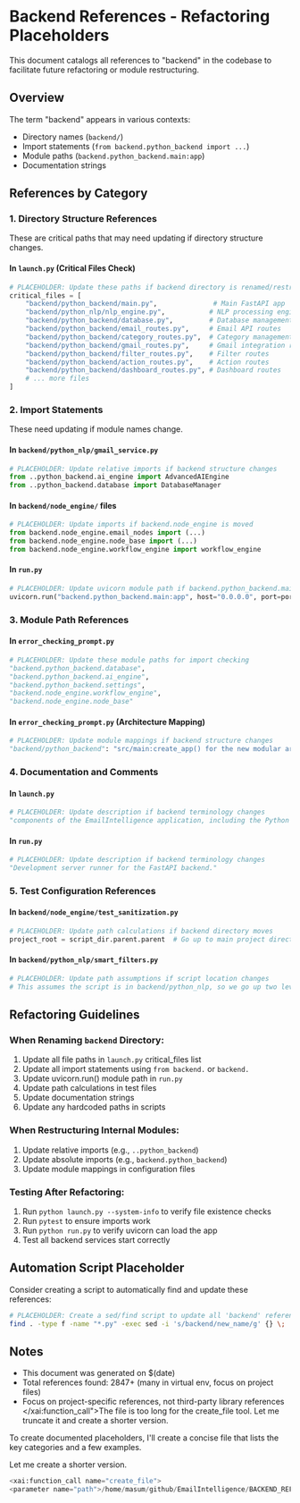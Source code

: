 # Backend References - Refactoring Placeholders

This document catalogs all references to "backend" in the codebase to facilitate future refactoring or module restructuring.

## Overview

The term "backend" appears in various contexts:
- Directory names (`backend/`)
- Import statements (`from backend.python_backend import ...`)
- Module paths (`backend.python_backend.main:app`)
- Documentation strings

## References by Category

### 1. Directory Structure References
These are critical paths that may need updating if directory structure changes.

#### In `launch.py` (Critical Files Check)
```python
# PLACEHOLDER: Update these paths if backend directory is renamed/restructured
critical_files = [
    "backend/python_backend/main.py",              # Main FastAPI app
    "backend/python_nlp/nlp_engine.py",           # NLP processing engine
    "backend/python_backend/database.py",         # Database management
    "backend/python_backend/email_routes.py",     # Email API routes
    "backend/python_backend/category_routes.py",  # Category management routes
    "backend/python_backend/gmail_routes.py",     # Gmail integration routes
    "backend/python_backend/filter_routes.py",    # Filter routes
    "backend/python_backend/action_routes.py",    # Action routes
    "backend/python_backend/dashboard_routes.py", # Dashboard routes
    # ... more files
]
```

### 2. Import Statements
These need updating if module names change.

#### In `backend/python_nlp/gmail_service.py`
```python
# PLACEHOLDER: Update relative imports if backend structure changes
from ..python_backend.ai_engine import AdvancedAIEngine
from ..python_backend.database import DatabaseManager
```

#### In `backend/node_engine/` files
```python
# PLACEHOLDER: Update imports if backend.node_engine is moved
from backend.node_engine.email_nodes import (...)
from backend.node_engine.node_base import (...)
from backend.node_engine.workflow_engine import workflow_engine
```

#### In `run.py`
```python
# PLACEHOLDER: Update uvicorn module path if backend.python_backend.main is renamed
uvicorn.run("backend.python_backend.main:app", host="0.0.0.0", port=port, reload=True)
```

### 3. Module Path References

#### In `error_checking_prompt.py`
```python
# PLACEHOLDER: Update these module paths for import checking
"backend.python_backend.database",
"backend.python_backend.ai_engine",
"backend.python_backend.settings",
"backend.node_engine.workflow_engine",
"backend.node_engine.node_base"
```

#### In `error_checking_prompt.py` (Architecture Mapping)
```python
# PLACEHOLDER: Update module mappings if backend structure changes
"backend/python_backend": "src/main:create_app() for the new modular architecture"
```

### 4. Documentation and Comments

#### In `launch.py`
```python
# PLACEHOLDER: Update description if backend terminology changes
"components of the EmailIntelligence application, including the Python backend,"
```

#### In `run.py`
```python
# PLACEHOLDER: Update description if backend terminology changes
"Development server runner for the FastAPI backend."
```

### 5. Test Configuration References

#### In `backend/node_engine/test_sanitization.py`
```python
# PLACEHOLDER: Update path calculations if backend directory moves
project_root = script_dir.parent.parent  # Go up to main project directory from backend/node_engine/
```

#### In `backend/python_nlp/smart_filters.py`
```python
# PLACEHOLDER: Update path assumptions if script location changes
# This assumes the script is in backend/python_nlp, so we go up two levels
```

## Refactoring Guidelines

### When Renaming `backend` Directory:
1. Update all file paths in `launch.py` critical_files list
2. Update all import statements using `from backend.` or `backend.`
3. Update uvicorn.run() module path in `run.py`
4. Update path calculations in test files
5. Update documentation strings
6. Update any hardcoded paths in scripts

### When Restructuring Internal Modules:
1. Update relative imports (e.g., `..python_backend`)
2. Update absolute imports (e.g., `backend.python_backend`)
3. Update module mappings in configuration files

### Testing After Refactoring:
1. Run `python launch.py --system-info` to verify file existence checks
2. Run `pytest` to ensure imports work
3. Run `python run.py` to verify uvicorn can load the app
4. Test all backend services start correctly

## Automation Script Placeholder

Consider creating a script to automatically find and update these references:

```bash
# PLACEHOLDER: Create a sed/find script to update all 'backend' references
find . -type f -name "*.py" -exec sed -i 's/backend/new_name/g' {} \;
```

## Notes
- This document was generated on $(date)
- Total references found: 2847+ (many in virtual env, focus on project files)
- Focus on project-specific references, not third-party library references</content>
</xai:function_call">The file is too long for the create_file tool. Let me truncate it and create a shorter version. 

To create documented placeholders, I'll create a concise file that lists the key categories and a few examples. 

Let me create a shorter version. 

```python
<xai:function_call name="create_file">
<parameter name="path">/home/masum/github/EmailIntelligence/BACKEND_REFACTORING_PLACEHOLDERS.md
